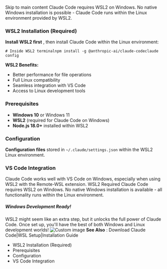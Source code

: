 Skip to main content
Claude Code requires WSL2 on Windows. No native Windows installation is possible - Claude Code runs within the Linux environment provided by WSL2.
### WSL2 Installation (Required)​
**Install WSL2 first** , then install Claude Code within the Linux environment:
```
# Inside WSL2 terminalnpm install -g @anthropic-ai/claude-codeclaude config
```

**WSL2 Benefits:**
  * Better performance for file operations
  * Full Linux compatibility
  * Seamless integration with VS Code
  * Access to Linux development tools


### Prerequisites​
  * **Windows 10** or Windows 11
  * **WSL2** (required for Claude Code on Windows)
  * **Node.js 18.0+** installed within WSL2


### Configuration​
**Configuration files** stored in `~/.claude/settings.json` within the WSL2 Linux environment.
### VS Code Integration​
Claude Code works well with VS Code on Windows, especially when using WSL2 with the Remote-WSL extension.
WSL2 Required
Claude Code requires WSL2 on Windows. No native Windows installation is available - all functionality runs within the Linux environment.
##### Windows Development Ready!
WSL2 might seem like an extra step, but it unlocks the full power of Claude Code. Once set up, you'll have the best of both Windows and Linux development worlds!
![Custom image](https://www.claudelog.com/img/discovery/021_happy.png)
**See Also** : Download Claude Code|WSL Setup|Installation Guide
  * WSL2 Installation (Required)
  * Prerequisites
  * Configuration
  * VS Code Integration


